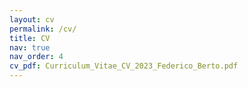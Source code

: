 ```yaml
---
layout: cv
permalink: /cv/
title: CV
nav: true
nav_order: 4
cv_pdf: Curriculum_Vitae_CV_2023_Federico_Berto.pdf
---
```

